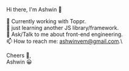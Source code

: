 Hi there, I'm Ashwin 👋

🔭 Currently working with Toppr.\
🌱 just learning another JS library/framework.\
💬 Ask/Talk to me about front-end engineering.\
📫 How to reach me: ashwinvem@gmail.com.\


Cheers 🥂,\
Ashwin 😀
